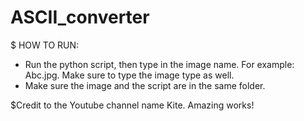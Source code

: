 # ASCII_converter

$ HOW TO RUN:
- Run the python script, then type in the image name. For example: Abc.jpg. Make sure to type the image type as well.
- Make sure the image and the script are in the same folder.

$Credit to the Youtube channel name Kite. Amazing works!
